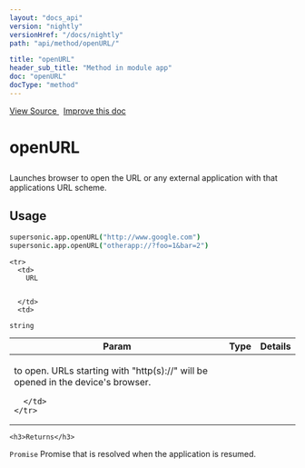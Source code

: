 ```yaml
---
layout: "docs_api"
version: "nightly"
versionHref: "/docs/nightly"
path: "api/method/openURL/"

title: "openURL"
header_sub_title: "Method in module app"
doc: "openURL"
docType: "method"
---
```


<div class="improve-docs">
  <a href='http://github.com/driftyco/ionic/tree/master/dist/supersonic.js#L8484'>
    View Source
  </a>
  &nbsp;
  <a href='http://github.com/driftyco/ionic/edit/master/dist/supersonic.js#L8484'>
    Improve this doc
  </a>
</div>




<h1 class="api-title">

  openURL



</h1>





Launches browser to open the URL or any external application with that applications URL scheme.









## Usage
```coffeescript
supersonic.app.openURL("http://www.google.com")
supersonic.app.openURL("otherapp://?foo=1&bar=2")
```


  
    

    
<table class="table" style="margin:0;">
  <thead>
    <tr>
      <th>Param</th>
      <th>Type</th>
      <th>Details</th>
    </tr>
  </thead>
  <tbody>
    
    <tr>
      <td>
        URL
        
        
      </td>
      <td>
        
  <code>string</code>
      </td>
      <td>
        <p>to open. URLs starting with &quot;http(s)://&quot; will be opened in the device&#39;s browser.</p>

        
      </td>
    </tr>
    
  </tbody>
</table>

    

    <h3>Returns</h3>

  <code>Promise</code> Promise that is resolved when the application is resumed.


  
  
  







  






